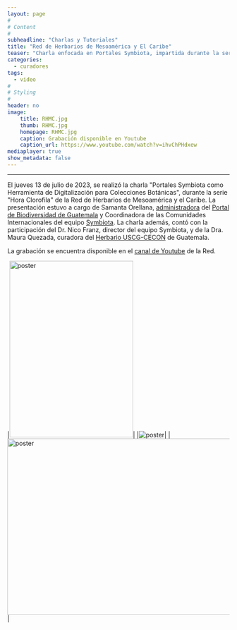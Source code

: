 ```yaml
---
layout: page
#
# Content
#
subheadline: "Charlas y Tutoriales"
title: "Red de Herbarios de Mesoamérica y El Caribe"
teaser: "Charla enfocada en Portales Symbiota, impartida durante la serie de divulgación Hora Clorofila de la Red de Herbarios de Mesoamérica y el Caribe."
categories:
  - curadores
tags:
  - video
#
# Styling
#
header: no
image:
    title: RHMC.jpg
    thumb: RHMC.jpg
    homepage: RHMC.jpg
    caption: Grabación disponible en Youtube
    caption_url: https://www.youtube.com/watch?v=ihvChPHdxew
mediaplayer: true
show_metadata: false
---
```


---

El jueves 13 de julio de 2023, se realizó la charla "Portales Symbiota como Herramienta de Digitalización para Colecciones Botánicas", durante la serie "Hora Clorofila" de la Red de Herbarios de Mesoamérica y el Caribe. La presentación estuvo a cargo de Samanta Orellana, [administradora](https://biodiversidadgt.github.io/docs/contactos/) del [Portal de Biodiversidad de Guatemala](https://biodiversidad.gt) y Coordinadora de las Comunidades Internacionales del equipo [Symbiota](https://symbiota.org). La charla además, contó con la participación del Dr. Nico Franz, director del equipo Symbiota, y de la Dra. Maura Quezada, curadora del [Herbario USCG-CECON](https://biodiversidad.gt/portal/collections/misc/collprofiles.php?collid=21) de Guatemala.

La grabación se encuentra disponible en el [canal de Youtube](https://www.youtube.com/watch?v=ihvChPHdxew) de la Red.

|<img src="https://github.com/biodiversidadgt/docs/assets/69399374/b26c6b7f-dc15-4bd1-bb61-e551b2d6a1b3" alt="poster" width="280" height="400">|
|<img src="https://github.com/biodiversidadgt/docs/assets/69399374/d7cbc28c-7423-4062-91a0-61527dca6616" alt="poster">|
|<img src="https://github.com/biodiversidadgt/docs/assets/69399374/ee82bc88-dde2-4c10-a71e-444c0876b66b" alt="poster" width="660" height="400">|









